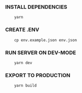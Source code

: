 ### INSTALL DEPENDENCIES

```
    yarn
```

### CREATE .ENV

```
    cp env.example.json env.json
```

### RUN SERVER ON DEV-MODE

```
    yarn dev
```

### EXPORT TO PRODUCTION

```
    yarn build
```
